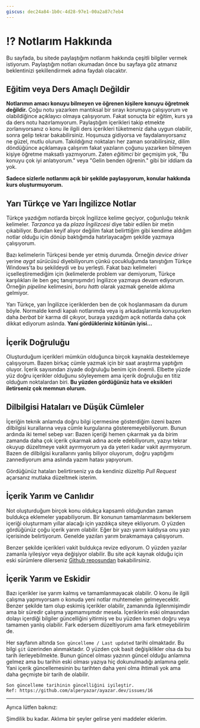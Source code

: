 ```yaml
---
giscus: dec24a84-1b0c-4d28-97e1-00a2a87c7eb4
---
```


# ⁉️ Notlarım Hakkında

Bu sayfada, bu sitede paylaştığım notlarım hakkında çeşitli bilgiler vermek
istiyorum. Paylaştığım notları okumadan önce bu sayfaya göz atmanız beklentinizi
şekillendirmek adına faydalı olacaktır.

## Eğitim veya Ders Amaçlı Değildir

**Notlarımın amacı konuyu bilmeyen ve öğrenen kişilere konuyu öğretmek
değildir.** Çoğu notu yazarken mantıksal bir sırayı korumaya çalışıyorum ve
olabildiğince açıklayıcı olmaya çalışıyorum. Fakat sonuçta bir eğitim, kurs ya
da ders notu hazırlamıyorum. Paylaştığım içerikleri takip etmekte
zorlanıyorsanız o konu ile ilgili ders içerikleri tüketmeniz daha uygun
olabilir, sonra gelip tekrar bakabilirsiniz. Hoşunuza gidiyorsa ve
faydalanıyorsanız ne güzel, mutlu olurum. Takıldığınız noktaları her zaman
sorabilirsiniz, dilim döndüğünce açıklamaya çalışırım fakat yazıların çoğunu
yazarken bilmeyen kişiye öğretme maksatlı yazmıyorum. Zaten *eğitimci* bir
geçmişim yok, "Bu konuyu çok iyi anlatıyorum." veya "Gelin benden öğrenin." gibi
bir iddiam da yok.

**Sadece sizlerle notlarımı açık bir şekilde paylaşıyorum, konular hakkında kurs
oluşturmuyorum.**

## Yarı Türkçe ve Yarı İngilizce Notlar

Türkçe yazdığım notlarda birçok İngilizce kelime geçiyor, çoğunluğu teknik
kelimeler. *Tarzanca* ya da *plaza İngilizcesi* diye tabir edilen bir metin
çıkabiliyor. Bundan keyif alıyor değilim fakat belirttiğim gibi kendime aldığım
notlar olduğu için dönüp baktığımda hatırlayacağım şekilde yazmaya çalışıyorum.

Bazı kelimelerin Türkçesi bende yer etmiş durumda. Örneğin *device driver* yerine
*aygıt sürücüsü* diyebiliyorum çünkü çocukluğumda tanıştığım Türkçe Windows'ta bu
şekildeydi ve bu yerleşti. Fakat bazı kelimeleri içselleştiremediğim için
(kelimelerde problem var demiyorum, Türkçe karşılıkları ile ben geç
tanışmışımdır) İngilizce yazmaya devam ediyorum. Örneğin *pipeline* kelimesini,
*boru hattı* olarak yazmak genelde aklıma gelmiyor.

Yarı Türkçe, yarı İngilizce içeriklerden ben de çok hoşlanmasam da durum böyle.
Normalde kendi kapalı notlarımda veya iş arkadaşlarımla konuşurken daha *berbat*
bir karma dil çıkıyor, buraya yazdığım açık notlarda daha çok dikkat ediyorum
aslında. **Yani gördükleriniz kötünün iyisi…**

## İçerik Doğruluğu

Oluşturduğum içerikleri mümkün olduğunca birçok kaynakla desteklemeye
çalışıyorum. Bazen birkaç cümle yazmak için bir saat araştırma yaptığım oluyor.
İçerik sayısından ziyade doğruluğu benim için önemli. Elbette yüzde yüz doğru
içerikler olduğunu söyleyemem ama içerik doğruluğu en titiz olduğum noktalardan
biri. **Bu yüzden gördüğünüz hata ve eksikleri iletirseniz çok memnun olurum.**

## Dilbilgisi Hataları ve Düşük Cümleler

İçeriğin teknik anlamda doğru bilgi içermesine gösterdiğim özeni bazen dilbilgisi
kurallarına veya cümle kurgularına gösteremeyebiliyorum. Bunun ardında iki temel
sebep var: Bazen içeriği hemen çıkarmak ya da birim zamanda daha çok içerik
çıkarmak adına acele edebiliyorum, yazıyı tekrar okuyup düzeltmeye vakit
ayırmıyorum ya da yeteri kadar vakit ayırmıyorum. Bazen de dilbilgisi kurallarını
yanlış biliyor oluyorum, doğru yaptığımı zannediyorum ama aslında yazım hatası
yapıyorum.

Gördüğünüz hataları belirtirseniz ya da kendiniz düzeltip *Pull Request*
açarsanız mutlaka düzeltmek isterim.

## İçerik Yarım ve Canlıdır

Not oluşturduğum birçok konu oldukça kapsamlı olduğundan zaman buldukça
eklemeler yapabiliyorum. Bir konunun tamamlanmasını beklersem içeriği oluşturmam
yıllar alacağı için yazdıkça siteye ekliyorum. O yüzden gördüğünüz çoğu içerik
yarım olabilir. Eğer bir yazı yarım kaldıysa onu yazı içerisinde belirtiyorum.
Genelde yazıları yarım bırakmamaya çalışıyorum.

Benzer şekilde içerikleri vakit buldukça revize ediyorum. O yüzden yazılar
zamanla iyileşiyor veya değişiyor olabilir. Bu site açık kaynak olduğu için eski
sürümlere dilerseniz [Github
reposundan](https://github.com/alperyazar/ayazar.dev) bakabilirsiniz.

## İçerik Yarım ve Eskidir

Bazı içerikler ise yarım kalmış ve tamamlanmayacak olabilir. O konu ile ilgili
çalışma yapmıyorsam o konuda yeni notlar muhtemelen gelmeyecektir. Benzer
şekilde tam olup eskimiş içerikler olabilir, zamanında ilgilenmişimdir ama bir
süredir çalışma yapmamışımdır mesela. İçeriklerin eski olmasından dolayı içerdiği
bilgiler güncelliğini yitirmiş ve bu yüzden kısmen doğru veya tamamen yanlış
olabilir. Fark edersem düzeltiyorum ama fark etmeyebilirim de.

Her sayfanın altında `Son güncelleme / Last updated` tarihi olmaktadır. Bu bilgi
`git` üzerinden alınmaktadır. O yüzden çok basit değişiklikler olsa da bu tarih
ilerleyebilmekte. Bunun güncel olması yazının güncel olduğu anlamına gelmez ama
bu tarihin eski olması yazıya hiç dokunulmadığı anlamına gelir. Yani içerik
güncellemesinin bu tarihten daha yeni olma ihtimali yok ama daha geçmişte bir
tarih de olabilir.

```{todo}
Son güncelleme tarihinin güncelliğini iyileştir.
Ref: https://github.com/alperyazar/ayazar.dev/issues/16
```

---

Ayrıca lütfen bakınız: [](misc/disclaimer.md)

Şimdilik bu kadar. Aklıma bir şeyler gelirse yeni maddeler eklerim.
